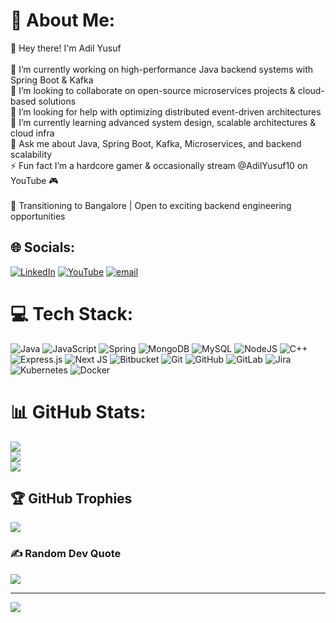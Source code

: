 # 💫 About Me:
👋 Hey there! I'm Adil Yusuf<br><br>🔭 I’m currently working on high-performance Java backend systems with Spring Boot & Kafka<br>👯 I’m looking to collaborate on open-source microservices projects & cloud-based solutions<br>🤝 I’m looking for help with optimizing distributed event-driven architectures<br>🌱 I’m currently learning advanced system design, scalable architectures & cloud infra<br>💬 Ask me about Java, Spring Boot, Kafka, Microservices, and backend scalability<br>⚡ Fun fact I’m a hardcore gamer & occasionally stream @AdilYusuf10 on YouTube 🎮<br><br>📍 Transitioning to Bangalore | Open to exciting backend engineering opportunities


## 🌐 Socials:
[![LinkedIn](https://img.shields.io/badge/LinkedIn-%230077B5.svg?logo=linkedin&logoColor=white)](https://linkedin.com/in/https://www.linkedin.com/in/adil10/) [![YouTube](https://img.shields.io/badge/YouTube-%23FF0000.svg?logo=YouTube&logoColor=white)](https://youtube.com/@https://www.youtube.com/@AdilYusuf10) [![email](https://img.shields.io/badge/Email-D14836?logo=gmail&logoColor=white)](mailto:adilyusuf786@gmail.com) 

# 💻 Tech Stack:
![Java](https://img.shields.io/badge/java-%23ED8B00.svg?style=for-the-badge&logo=openjdk&logoColor=white) ![JavaScript](https://img.shields.io/badge/javascript-%23323330.svg?style=for-the-badge&logo=javascript&logoColor=%23F7DF1E) ![Spring](https://img.shields.io/badge/spring-%236DB33F.svg?style=for-the-badge&logo=spring&logoColor=white) ![MongoDB](https://img.shields.io/badge/MongoDB-%234ea94b.svg?style=for-the-badge&logo=mongodb&logoColor=white) ![MySQL](https://img.shields.io/badge/mysql-4479A1.svg?style=for-the-badge&logo=mysql&logoColor=white) ![NodeJS](https://img.shields.io/badge/node.js-6DA55F?style=for-the-badge&logo=node.js&logoColor=white) ![C++](https://img.shields.io/badge/c++-%2300599C.svg?style=for-the-badge&logo=c%2B%2B&logoColor=white) ![Express.js](https://img.shields.io/badge/express.js-%23404d59.svg?style=for-the-badge&logo=express&logoColor=%2361DAFB) ![Next JS](https://img.shields.io/badge/Next-black?style=for-the-badge&logo=next.js&logoColor=white) ![Bitbucket](https://img.shields.io/badge/bitbucket-%230047B3.svg?style=for-the-badge&logo=bitbucket&logoColor=white) ![Git](https://img.shields.io/badge/git-%23F05033.svg?style=for-the-badge&logo=git&logoColor=white) ![GitHub](https://img.shields.io/badge/github-%23121011.svg?style=for-the-badge&logo=github&logoColor=white) ![GitLab](https://img.shields.io/badge/gitlab-%23181717.svg?style=for-the-badge&logo=gitlab&logoColor=white) ![Jira](https://img.shields.io/badge/jira-%230A0FFF.svg?style=for-the-badge&logo=jira&logoColor=white) ![Kubernetes](https://img.shields.io/badge/kubernetes-%23326ce5.svg?style=for-the-badge&logo=kubernetes&logoColor=white) ![Docker](https://img.shields.io/badge/docker-%230db7ed.svg?style=for-the-badge&logo=docker&logoColor=white)
# 📊 GitHub Stats:
![](https://github-readme-stats.vercel.app/api?username=Adil-io&theme=dark&hide_border=false&include_all_commits=false&count_private=false)<br/>
![](https://github-readme-streak-stats.herokuapp.com/?user=Adil-io&theme=dark&hide_border=false)<br/>
![](https://github-readme-stats.vercel.app/api/top-langs/?username=Adil-io&theme=dark&hide_border=false&include_all_commits=false&count_private=false&layout=compact)

## 🏆 GitHub Trophies
![](https://github-profile-trophy.vercel.app/?username=Adil-io&theme=radical&no-frame=true&no-bg=false&margin-w=4)

### ✍️ Random Dev Quote
![](https://quotes-github-readme.vercel.app/api?type=horizontal&theme=radical)

---
[![](https://visitcount.itsvg.in/api?id=Adil-io&icon=0&color=0)](https://visitcount.itsvg.in)

<!-- Proudly created with GPRM ( https://gprm.itsvg.in ) -->
